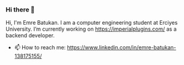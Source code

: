 ### Hi there 👋
Hi, I'm Emre Batukan. I am a computer engineering student at Erciyes University.  I’m currently working on https://imperialplugins.com/ as a backend developer. 
- 📫 How to reach me: https://www.linkedin.com/in/emre-batukan-138175155/
